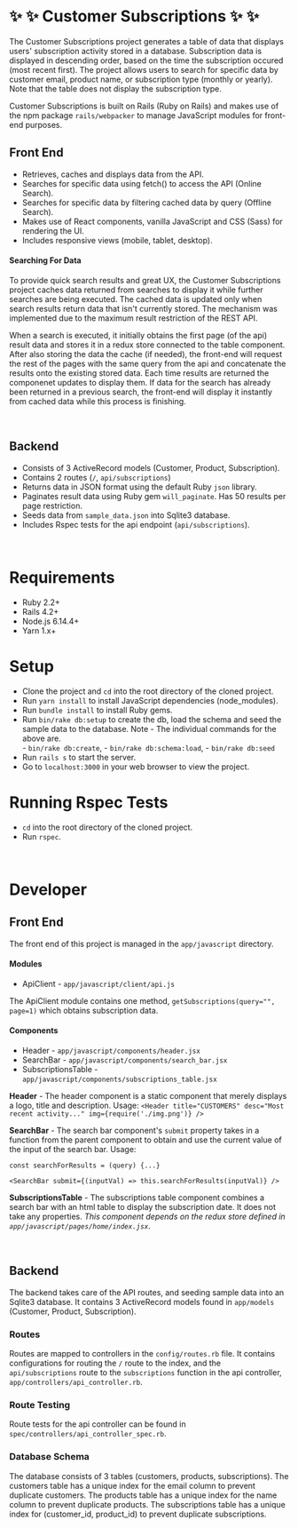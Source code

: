 # :sparkles: :sparkles: Customer Subscriptions :sparkles: :sparkles:

The Customer Subscriptions project generates a table of data that displays users' subscription activity stored in a database. Subscription data is displayed in descending order, based on the time the subscription occured (most recent first). The project allows users to search for specific data by customer email, product name, or subscription type (monthly or yearly). Note that the table does not display the subscription type.

Customer Subscriptions is built on Rails (Ruby on Rails) and makes use of the npm package `rails/webpacker` to manage JavaScript modules for front-end purposes. 

## Front End
- Retrieves, caches and displays data from the API.
- Searches for specific data using fetch() to access the API (Online Search).
- Searches for specific data by filtering cached data by query (Offline Search).
- Makes use of React components, vanilla JavaScript and CSS (Sass) for rendering the UI.
- Includes responsive views (mobile, tablet, desktop). 

#### Searching For Data
To provide quick search results and great UX, the Customer Subscriptions project caches data returned from searches to display it while further searches are being executed. The cached data is updated only when search results return data that isn't currently stored. The mechanism was implemented due to the maximum result restriction of the REST API. 

When a search is executed, it initially obtains the first page (of the api) result data and stores it in a redux store connected to the table component. After also storing the data the cache (if needed), the front-end will request the rest of the pages with the same query from the api and concatenate the results onto the existing stored data. Each time results are returned the componenet updates to display them. If data for the search has already been returned in a previous search, the front-end will display it instantly from cached data while this process is finishing. 

<br />

## Backend
- Consists of 3 ActiveRecord models (Customer, Product, Subscription).
- Contains 2 routes (`/`, `api/subscriptions`)
- Returns data in JSON format using the default Ruby `json` library.  
- Paginates result data using Ruby gem `will_paginate`. Has 50 results per page restriction.
- Seeds data from `sample_data.json` into Sqlite3 database.
- Includes Rspec tests for the api endpoint (`api/subscriptions`).

<br />

# Requirements
- Ruby 2.2+
- Rails 4.2+
- Node.js 6.14.4+
- Yarn 1.x+

# Setup

- Clone the project and `cd` into the root directory of the cloned project.
- Run `yarn install` to install JavaScript dependencies (node_modules).
- Run `bundle install` to install Ruby gems. 
- Run `bin/rake db:setup` to create the db, load the schema and seed the sample data to the database.
    Note - The individual commands for the above are.  
        - `bin/rake db:create`, 
        - `bin/rake db:schema:load`, 
        - `bin/rake db:seed`
- Run `rails s` to start the server.
- Go to `localhost:3000` in your web browser to view the project.

# Running Rspec Tests

- `cd` into the root directory of the cloned project.
- Run `rspec`.

<br />

# Developer

## Front End 
The front end of this project is managed in the `app/javascript` directory. 
#### Modules

- ApiClient - `app/javascript/client/api.js`

The ApiClient module contains one method, `getSubscriptions(query="", page=1)` which obtains subscription data. 

#### Components
- Header - `app/javascript/components/header.jsx`
- SearchBar - `app/javascript/components/search_bar.jsx`
- SubscriptionsTable - `app/javascript/components/subscriptions_table.jsx`

__Header__ - The header component is a static component that merely displays a logo, title and description. 
Usage: `<Header title="CUSTOMERS" desc="Most recent activity..." img={require('./img.png')} />`


__SearchBar__ - The search bar component's `submit` property takes in a function from the parent component to obtain and use the current value of the input of the search bar.
Usage: 
```
const searchForResults = (query) {...}

<SearchBar submit={(inputVal) => this.searchForResults(inputVal)} />
```  

__SubscriptionsTable__ - The subscriptions table component combines a search bar with an html table to display the subscription date. It does not take any properties. _This component depends on the redux store defined in `app/javascript/pages/home/index.jsx`_.

<br />

## Backend

The backend takes care of the API routes, and seeding sample data into an Sqlite3 database. It contains 3 ActiveRecord models found in `app/models` (Customer, Product, Subscription).

### Routes

Routes are mapped to controllers in the `config/routes.rb` file. It contains configurations for routing the `/` route to the index, and the `api/subscriptions` route to the `subscriptions` function in the api controller, `app/controllers/api_controller.rb`.

### Route Testing

Route tests for the api controller can be found in `spec/controllers/api_controller_spec.rb`.

### Database Schema

The database consists of 3 tables (customers, products, subscriptions). The customers table has a unique index for the email column to prevent duplicate customers. The products table has a unique index for the name column to prevent duplicate products. The subscriptions table has a unique index for (customer_id, product_id) to prevent duplicate subscriptions. 

